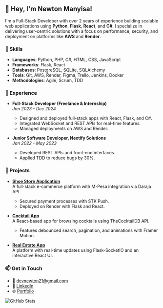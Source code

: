 ## 👋 Hey, I'm Newton Manyisa!

I'm a Full-Stack Developer with over 2 years of experience building scalable web applications using **Python**, **Flask**, **React**, and **C#**. I specialize in delivering user-centric solutions with a focus on performance, security, and deployment on platforms like **AWS** and **Render**.

### 🔧 Skills
- **Languages**: Python, PHP, C#, HTML, CSS, JavaScript
- **Frameworks**: Flask, React
- **Databases**: PostgreSQL, SQLite, SQLAlchemy
- **Tools**: Git, AWS, Render, Figma, Trello, Jenkins, Docker
- **Methodologies**: Agile, Scrum, TDD

### 💼 Experience
- **Full-Stack Developer (Freelance & Internship)**  
  *Jan 2023 - Dec 2024*  
  - Designed and deployed full-stack apps with React, Flask, and C#.  
  - Integrated WebSocket and REST APIs for real-time features.  
  - Managed deployments on AWS and Render.

- **Junior Software Developer, Nextify Solutions**  
  *Jan 2022 - May 2023*  
  - Developed REST APIs and front-end interfaces.  
  - Applied TDD to reduce bugs by 30%.

### 🌟 Projects
- **[Shoe Store Application](https://github.com/manyisanewton/shoe-store-app)**  
  A full-stack e-commerce platform with M-Pesa integration via Daraja API.  
  - Secured payment processes with STK Push.  
  - Deployed on Render with Flask and React.

- **[Cocktail App](https://github.com/manyisanewton/cocktail-app)**  
  A React-based app for browsing cocktails using TheCocktailDB API.  
  - Features debounced search, pagination, and animations with Framer Motion.

- **[Real Estate App](https://github.com/manyisanewton/real-estate-app)**  
  A platform with real-time updates using Flask-SocketIO and an interactive React UI.

### 📫 Get in Touch
- 📧 [devnewton21@gmail.com](mailto:devnewton21@gmail.com)  
- 💼 [LinkedIn](https://linkedin.com/in/manyisanewton)  
- 🌐 [Portfolio](https://my-cv-qgwr.onrender.com)

![GitHub Stats](https://github-readme-stats.vercel.app/api?username=manyisanewton&show_icons=true&theme=radical)